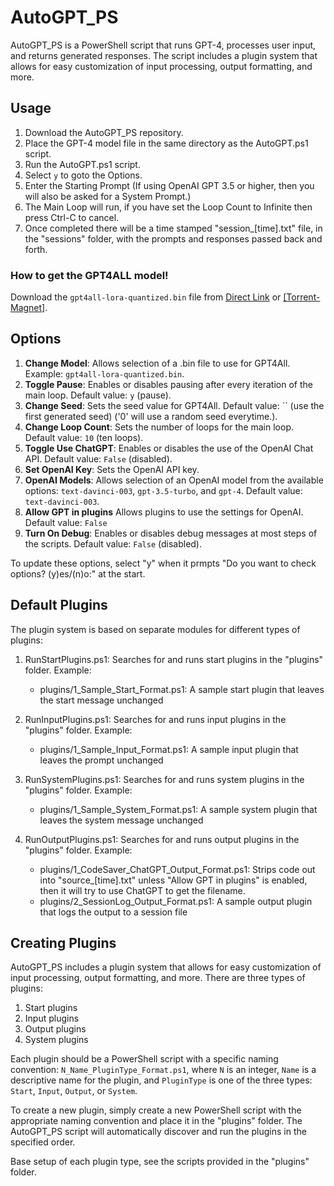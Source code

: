 # AutoGPT_PS

AutoGPT_PS is a PowerShell script that runs GPT-4, processes user input, and returns generated responses. The script includes a plugin system that allows for easy customization of input processing, output formatting, and more.

## Usage

1. Download the AutoGPT_PS repository.
2. Place the GPT-4 model file in the same directory as the AutoGPT.ps1 script.
3. Run the AutoGPT.ps1 script.
4. Select `y` to goto the Options.
5. Enter the Starting Prompt (If using OpenAI GPT 3.5 or higher, then you will also be asked for a System Prompt.)
6. The Main Loop will run, if you have set the Loop Count to Infinite then press Ctrl-C to cancel.
7. Once completed there will be a time stamped "session_[time].txt" file, in the "sessions" folder, with the prompts and responses passed back and forth.

### How to get the GPT4ALL model! 
Download the `gpt4all-lora-quantized.bin` file from [Direct Link](https://the-eye.eu/public/AI/models/nomic-ai/gpt4all/gpt4all-lora-quantized.bin) or [[Torrent-Magnet]](https://tinyurl.com/gpt4all-lora-quantized).

## Options

1. **Change Model**: Allows selection of a .bin file to use for GPT4All. Example: `gpt4all-lora-quantized.bin`.
2. **Toggle Pause**: Enables or disables pausing after every iteration of the main loop. Default value: `y` (pause).
3. **Change Seed**: Sets the seed value for GPT4All. Default value: `` (use the first generated seed) ('0' will use a random seed everytime.).
4. **Change Loop Count**: Sets the number of loops for the main loop. Default value: `10` (ten loops).
5. **Toggle Use ChatGPT**: Enables or disables the use of the OpenAI Chat API. Default value: `False` (disabled).
6. **Set OpenAI Key**: Sets the OpenAI API key.
7. **OpenAI Models**: Allows selection of an OpenAI model from the available options: `text-davinci-003`, `gpt-3.5-turbo`, and `gpt-4`. Default value: `text-davinci-003`.
8. **Allow GPT in plugins** Allows plugins to use the settings for OpenAI. Default value: `False`
8. **Turn On Debug**: Enables or disables debug messages at most steps of the scripts. Default value: `False` (disabled).

To update these options, select "y" when it prmpts "Do you want to check options? (y)es/(n)o:" at the start.

## Default Plugins

The plugin system is based on separate modules for different types of plugins:

1. RunStartPlugins.ps1: Searches for and runs start plugins in the "plugins" folder. Example:
   - plugins/1_Sample_Start_Format.ps1: A sample start plugin that leaves the start message unchanged

2. RunInputPlugins.ps1: Searches for and runs input plugins in the "plugins" folder. Example:
   - plugins/1_Sample_Input_Format.ps1: A sample input plugin that leaves the prompt unchanged

3. RunSystemPlugins.ps1: Searches for and runs system plugins in the "plugins" folder. Example:
   - plugins/1_Sample_System_Format.ps1: A sample system plugin that leaves the system message unchanged

4. RunOutputPlugins.ps1: Searches for and runs output plugins in the "plugins" folder. Example:
   - plugins/1_CodeSaver_ChatGPT_Output_Format.ps1: Strips code out into "source_[time].txt" unless "Allow GPT in plugins" is enabled, then it will try to use ChatGPT to get the filename.
   - plugins/2_SessionLog_Output_Format.ps1: A sample output plugin that logs the output to a session file

## Creating Plugins

AutoGPT_PS includes a plugin system that allows for easy customization of input processing, output formatting, and more. There are three types of plugins:

1. Start plugins
2. Input plugins
3. Output plugins
4. System plugins

Each plugin should be a PowerShell script with a specific naming convention: `N_Name_PluginType_Format.ps1`, where `N` is an integer, `Name` is a descriptive name for the plugin, and `PluginType` is one of the three types: `Start`, `Input`, `Output`, or `System`.

To create a new plugin, simply create a new PowerShell script with the appropriate naming convention and place it in the "plugins" folder. The AutoGPT_PS script will automatically discover and run the plugins in the specified order.

Base setup of each plugin type, see the scripts provided in the "plugins" folder.


